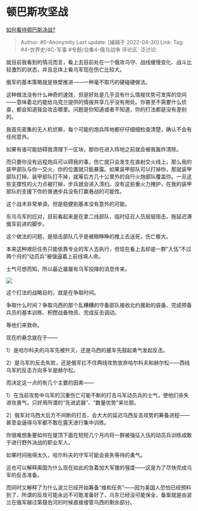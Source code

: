 # 顿巴斯攻坚战
[如何看待顿巴斯决战?](https://www.zhihu.com/question/527033208/answer/2463624620)

> Author: #0-Anonymity
> Last update: [编辑于 2022-04-30]
> Link:
> Tag: #4-世界史/4C-军事 #专题/合集4-俄乌战争
> 评论区:
> 泛讨论:

就目前我看到的情况而言，看上去目前处在一个俄攻乌守、战线缓慢变化、战斗比较激烈的状态，并且总体上看乌军现在伤亡比较大。

俄军的基本策略就是铁壁推进——一种毫不取巧的硬碰硬做法。

这种做法没有什么神奇的速效，但是好处是几乎没有什么情报优势可发挥的空间——意味着北约能给乌克兰提供的情报共享几乎没有用处。你甚至不需要什么侦查，都会知道我会攻击哪里。问题是你知道或者不知道，你的打法都是没有差别的。

我首先密集的无人机侦察，每个可能的炮兵阵地都仔仔细细检查清楚，确认不会有任何意外。

如果有谁可能妨碍我清理下一区块，那你在进入阵地之前就会被我轰炸清除。

而只要你没有远程炮兵可以碍我的事，伤亡就只会发生在直射交火线上。那么我的装甲部队与你一交火，你的位置就只能暴露。如果装甲部队可以打掉你，那就装甲部队打掉。装甲部队打不掉，就等后方几十公里外的自行火炮部队覆盖你。一旦这些支撑性的火力点被打掉，步兵就会进入清扫。没有这些重火力掩护，在我的装甲部队的支援下你的普通步兵没有打赢巷战的可能性。

这个战术非常单调，但是稳健到基本没有意外的可能。

东乌乌军的应对，目前看起来是在拿二线部队、临时征召人员层层阻击，拖延迟滞俄军前进的脚步。

这个做法的问题，是阻击部队几乎是被眼睁睁的推上去送死，伤亡极大。

本来这种艰巨任务只能依靠专业的军人去执行，但现在看上去却是一群“入伍”不过两个月的“动员兵”被强逼着上前线填人命。

士气可想而知，所以最近屡屡有乌军投降的消息传来。

![](https://pic3.zhimg.com/50/v2-34b75b485e7cc2a4a36bb62cd32f0ef5_720w.jpg?source=1940ef5c)

这个打法的战略目的，就是在争取时间。

争取什么时间？争取乌西的那个乱糟糟的守备部队接收北约援助的装备、完成预备兵员的基本训练、积攒战备物资、完成反击调动。

等他们来救命。

现在的悬念就在于——

1）是哈尔科夫的乌军先被歼灭，还是乌西的援军先鼓起勇气发起反击。

2）是乌军的反击失败，还是俄军扛不住两线攻势放弃哈尔科夫和赫尔松——西线乌军的反击方向多半是赫尔松。

而决定这一点的有几个主要的因素——

1）在当前攻势中乌军的沉重伤亡可能不断的打击乌军动员兵的士气，使他们丧失进攻勇气。只好用所谓的“先进武器”、“数量优势”来壮胆。

2）俄军对乌西大后方不间断的打击，会大大的延迟乌西反击攻势的筹备进程——甚至会逼得乌军都不敢在露天进行集中训练。

你很难想象要如何在屋顶下面在短短几个月内将一群被强征入伍的动员兵训练成敢于进行野外决战的职业军人。

如果时间拖得太久，哈尔科夫的守军可能会丧失等待的勇气。

这也可以解释美国为什么现在如此的急着加大军援的强度——这是为了尽快完成乌军的反击准备。

而同时又解释了为什么波兰已经开始筹备“维和任务”——因为美国人恐怕已经预料到了，所谓的反攻可能永远不可能准备好了，乌东已经没可能保全，备案就是由波兰在俄军越过第聂伯河的时候直接接管乌西的剩余部分。
